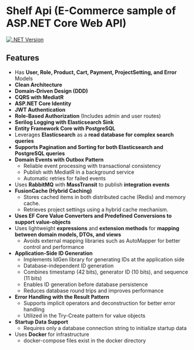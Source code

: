 # Shelf Api (E-Commerce sample of ASP.NET Core Web API)

[![.NET Version](https://img.shields.io/badge/.net_version-v8.0-4CAF50?logo=.net)](https://learn.microsoft.com/en-us/dotnet/core/whats-new/dotnet-8/overview)

## Features

- Has **User, Role, Product, Cart, Payment, ProjectSetting, and Error** Models
- **Clean Architecture**
- **Domain-Driven Design (DDD)**
- **CQRS with MediatR**
- **ASP.NET Core Identity**
- **JWT Authentication**
- **Role-Based Authorization** (Includes admin and user routes)
- **Serilog Logging with Elasticsearch Sink**
- **Entity Framework Core with PostgreSQL**
- Leverages **Elasticsearch** as a **read database for complex search queries**
- **Supports Pagination and Sorting for both Elasticsearch and PostgreSQL queries**
- **Domain Events with Outbox Pattern**
    - Reliable event processing with transactional consistency
    - Publish with MediatR in a background service
    - Automatic retries for failed events
- Uses **RabbitMQ** with **MassTransit** to publish **integration events**
- **FusionCache (Hybrid Caching)**
    - Stores cached items in both distributed cache (Redis) and memory cache.
    - Retrieves project settings using a hybrid cache mechanism.
- **Uses EF Core Value Converters and Predefined Conversions to support value-objects**
- Uses lightweight **expressions** and **extension methods** for **mapping between domain models, DTOs, and views**
    - Avoids external mapping libraries such as AutoMapper for better control and performance
- **Application-Side ID Generation**
    - Implements IdGen library for generating IDs at the application side
    - Database-independent ID generation
    - Combines timestamp (42 bits), generator ID (10 bits), and sequence (11 bits)
    - Enables ID generation before database persistence
    - Reduces database round trips and improves performance
- **Error Handling with the Result Pattern**
    - Supports implicit operators and deconstruction for better error handling
    - Utilized in the Try-Create pattern for value objects
- **Startup Data Support**
    - Requires only a database connection string to initialize startup data
- Uses **Docker** for infrastructure
    - docker-compose files exist in the docker directory